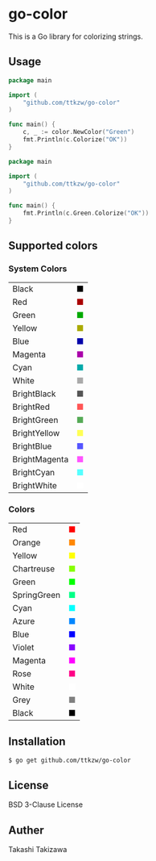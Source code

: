# go-color

This is a Go library for colorizing strings.

## Usage

```go
package main

import (
	"github.com/ttkzw/go-color"
)

func main() {
    c, _ := color.NewColor("Green")
    fmt.Println(c.Colorize("OK"))
}
```

```go
package main

import (
	"github.com/ttkzw/go-color"
)

func main() {
    fmt.Println(c.Green.Colorize("OK"))
}
```

## Supported colors

### System Colors

<table>
<tbody>
<tr><td>Black</td><td><span style="color:#000000;">■</td></tr>
<tr><td>Red</td><td><span style="color:#AA0000;">■</td></tr>
<tr><td>Green</td><td><span style="color:#00AA00;">■</td></tr>
<tr><td>Yellow</td><td><span style="color:#AAAA00;">■</td></tr>
<tr><td>Blue</td><td><span style="color:#0000AA;">■</td></tr>
<tr><td>Magenta</td><td><span style="color:#AA00AA;">■</td></tr>
<tr><td>Cyan</td><td><span style="color:#00AAAA;">■</td></tr>
<tr><td>White</td><td><span style="color:#AAAAAA;">■</td></tr>
<tr><td>BrightBlack</td><td><span style="color:#555555;">■</td></tr>
<tr><td>BrightRed</td><td><span style="color:#FF5555;">■</td></tr>
<tr><td>BrightGreen</td><td><span style="color:#55AA55;">■</td></tr>
<tr><td>BrightYellow</td><td><span style="color:#FFFF55;">■</td></tr>
<tr><td>BrightBlue</td><td><span style="color:#5555FF;">■</td></tr>
<tr><td>BrightMagenta</td><td><span style="color:#FF55FF;">■</td></tr>
<tr><td>BrightCyan</td><td><span style="color:#55FFFF;">■</td></tr>
<tr><td>BrightWhite</td><td><span style="color:#FFFFFF;">■</td></tr>
</tbody>
</table>

### Colors

<table>
<tbody>
<tr><td>Red</td><td><span style="color:#FF0000;">■</td></tr>
<tr><td>Orange</td><td><span style="color:#FF8700;">■</td></tr>
<tr><td>Yellow</td><td><span style="color:#FFFF00;">■</td></tr>
<tr><td>Chartreuse</td><td><span style="color:#87FF00;">■</td></tr>
<tr><td>Green</td><td><span style="color:#00FF00;">■</td></tr>
<tr><td>SpringGreen</td><td><span style="color:#00FF87;">■</td></tr>
<tr><td>Cyan</td><td><span style="color:#00FFFF;">■</td></tr>
<tr><td>Azure</td><td><span style="color:#0087FF;">■</td></tr>
<tr><td>Blue</td><td><span style="color:#0000FF;">■</td></tr>
<tr><td>Violet</td><td><span style="color:#8700FF;">■</td></tr>
<tr><td>Magenta</td><td><span style="color:#FF00FF;">■</td></tr>
<tr><td>Rose</td><td><span style="color:#FF0087;">■</td></tr>
<tr><td>White</td><td><span style="color:#FFFFFF;">■</td></tr>
<tr><td>Grey</td><td><span style="color:#808080;">■</td></tr>
<tr><td>Black</td><td><span style="color:#000000;">■</td></tr>
</tbody>
</table>

## Installation

```sh
$ go get github.com/ttkzw/go-color
```


## License

BSD 3-Clause License

## Auther

Takashi Takizawa
